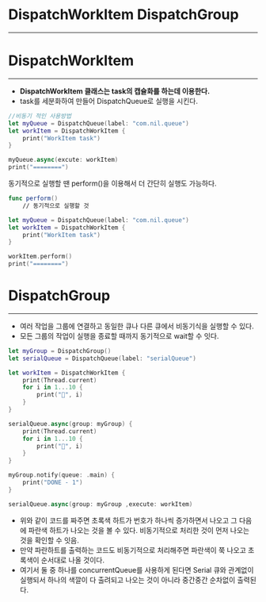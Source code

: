 # DispatchWorkItem DispatchGroup

---

# **DispatchWorkItem**

---

- **DispatchWorkItem  클래스는 task의 캡슐화를 하는데 이용한다.**
- task를 세분화하여 만들어 DispatchQueue로 실행을 시킨다.

```swift
//비동기 적인 사용방법 
let myQueue = DispatchQueue(label: "com.nil.queue")
let workItem = DispatchWorkItem {
	print("WorkItem task")
}

myQueue.async(excute: workItem)
print("========")
```

동기적으로 실행할 땐 perform()을 이용해서 더 간단히 실행도 가능하다.

```swift
func perform()
	// 동기적으로 실행할 것
```

```swift
let myQueue = DispatchQueue(label: "com.nil.queue")
let workItem = DispatchWorkItem {
	print("WorkItem task")
}

workItem.perform()
print("========")
```

# **DispatchGroup**

---

- 여러 작업을 그룹에 연결하고 동일한 큐나 다른 큐에서 비동기식을 실행할 수 있다.
- 모든 그룹의 작업이 실행을 종료할 때까지 동기적으로 wait할 수 잇다.

```swift
let myGroup = DispatchGroup()
let serialQueue = DispatchQueue(label: "serialQueue")

let workItem = DispatchWorkItem {
    print(Thread.current)
    for i in 1...10 {
        print("💙", i)
    }
}

serialQueue.async(group: myGroup) {
    print(Thread.current)
    for i in 1...10 {
        print("💚", i)
    }
}

myGroup.notify(queue: .main) {
    print("DONE - 1")
}

serialQueue.async(group: myGroup ,execute: workItem)
```

- 위와 같이 코드를 짜주면 초록색 하트가 번호가 하나씩 증가하면서 나오고 그 다음에 파란색 하트가 나오는 것을 볼 수 있다. 비동기적으로 처리한 것이 먼저 나오는 것을 확인할 수 잇음.
- 만약 파란하트를 출력하는 코드도 비동기적으로 처리해주면 파란색이 쭉 나오고 초록색이 순서대로 나올 것이다.
- 여기서 둘 중 하나를 concurrentQueue를 사용하게 된다면 Serial 큐와 관계없이 실행되서 하나의 색깔이 다 출려되고 나오는 것이 아니라 중간중간 순차없이 출력된다.